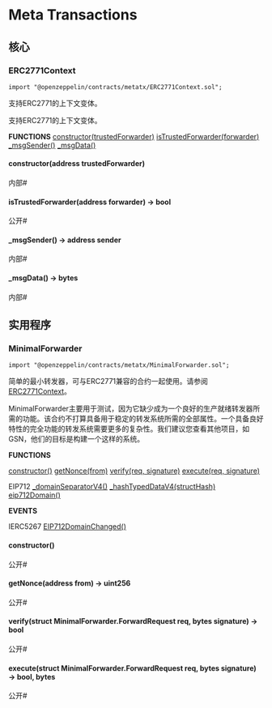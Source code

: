 # Meta Transactions
 
## 核心

### ERC2771Context
```
import "@openzeppelin/contracts/metatx/ERC2771Context.sol";
```

支持ERC2771的上下文变体。

支持ERC2771的上下文变体。

**FUNCTIONS**
[constructor(trustedForwarder)](#constructoraddress-trustedforwarder)
[isTrustedForwarder(forwarder)](#istrustedforwarderaddress-forwarder-→-bool)
[_msgSender()](#_msgsender-→-address-sender)
[_msgData()](#_msgdata-→-bytes)

#### constructor(address trustedForwarder)
内部#

#### isTrustedForwarder(address forwarder) → bool
公开#

#### _msgSender() → address sender
内部#

#### _msgData() → bytes
内部#

## 实用程序

### MinimalForwarder
```
import "@openzeppelin/contracts/metatx/MinimalForwarder.sol";
```

简单的最小转发器，可与ERC2771兼容的合约一起使用。请参阅[ERC2771Context](#erc2771context)。

MinimalForwarder主要用于测试，因为它缺少成为一个良好的生产就绪转发器所需的功能。该合约不打算具备用于稳定的转发系统所需的全部属性。一个具备良好特性的完全功能的转发系统需要更多的复杂性。我们建议您查看其他项目，如GSN，他们的目标是构建一个这样的系统。

**FUNCTIONS**

[constructor()](#constructor)
[getNonce(from)](#getnonceaddress-from-→-uint256)
[verify(req, signature)](#verifystruct-minimalforwarderforwardrequest-req-bytes-signature-→-bool)
[execute(req, signature)](#executestruct-minimalforwarderforwardrequest-req-bytes-signature-→-bool-bytes)

EIP712
[_domainSeparatorV4()](./Utils.md#_domainseparatorv4-→-bytes32)
[_hashTypedDataV4(structHash)](./Utils.md#_hashtypeddatav4bytes32-structhash-→-bytes32)
[eip712Domain()](./Utils.md#eip712domain-→-bytes1-fields-string-name-string-version-uint256-chainid-address-verifyingcontract-bytes32-salt-uint256-extensions)

**EVENTS**

IERC5267
[EIP712DomainChanged()](./Interfaces.md#eip712domainchanged)

#### constructor()
公开#

#### getNonce(address from) → uint256
公开#

#### verify(struct MinimalForwarder.ForwardRequest req, bytes signature) → bool
公开#

#### execute(struct MinimalForwarder.ForwardRequest req, bytes signature) → bool, bytes
公开#
